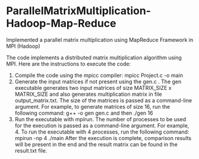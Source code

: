 # ParallelMatrixMultiplication-Hadoop-Map-Reduce
Implemented a parallel matrix multiplication using MapReduce Framework in MPI (Hadoop)

The code implements a distributed matrix multiplication algorithm using MPI. Here are the instructions to execute the code:

1. Compile the code using the mpicc compiler: mpicc Project.c -o main
2. Generate the input matrices if not present using the gen.c . The gen executable generates two input matrices of size MATRIX_SIZE x MATRIX_SIZE and also generates multiplication matrix in file output_matrix.txt. The size of the matrices is passed as a command-line argument. For example, to generate matrices of size 16, run the following command: g++ -o gen gen.c and then ./gen 16
3. Run the executable with mpirun. The number of processes to be used for the execution is passed as a command-line argument. For example, 4. To run the executable with 4 processes, run the following command: mpirun -np 4 ./main
After the execution is complete, comparison results will be present in the end and the result matrix can be found in the result.txt file.
